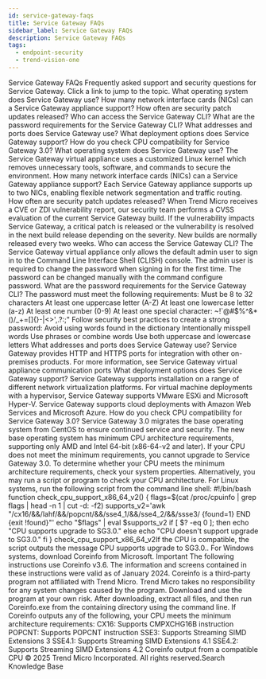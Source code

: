 ```yaml
---
id: service-gateway-faqs
title: Service Gateway FAQs
sidebar_label: Service Gateway FAQs
description: Service Gateway FAQs
tags:
  - endpoint-security
  - trend-vision-one
---
```


 Service Gateway FAQs Frequently asked support and security questions for Service Gateway. Click a link to jump to the topic. What operating system does Service Gateway use? How many network interface cards (NICs) can a Service Gateway appliance support? How often are security patch updates released? Who can access the Service Gateway CLI? What are the password requirements for the Service Gateway CLI? What addresses and ports does Service Gateway use? What deployment options does Service Gateway support? How do you check CPU compatibility for Service Gateway 3.0? What operating system does Service Gateway use? The Service Gateway virtual appliance uses a customized Linux kernel which removes unnecessary tools, software, and commands to secure the environment. How many network interface cards (NICs) can a Service Gateway appliance support? Each Service Gateway appliance supports up to two NICs, enabling flexible network segmentation and traffic routing. How often are security patch updates released? When Trend Micro receives a CVE or ZDI vulnerability report, our security team performs a CVSS evaluation of the current Service Gateway build. If the vulnerability impacts Service Gateway, a critical patch is released or the vulnerability is resolved in the next build release depending on the severity. New builds are normally released every two weeks. Who can access the Service Gateway CLI? The Service Gateway virtual appliance only allows the default admin user to sign in to the Command Line Interface Shell (CLISH) console. The admin user is required to change the password when signing in for the first time. The password can be changed manually with the command configure password. What are the password requirements for the Service Gateway CLI? The password must meet the following requirements: Must be 8 to 32 characters At least one uppercase letter (A-Z) At least one lowercase letter (a-z) At least one number (0-9) At least one special character: ~!`@#$%^&*()/_+=[]{}-\|<>',.?:;" Follow security best practices to create a strong password: Avoid using words found in the dictionary Intentionally misspell words Use phrases or combine words Use both uppercase and lowercase letters What addresses and ports does Service Gateway use? Service Gateway provides HTTP and HTTPS ports for integration with other on-premises products. For more information, see Service Gateway virtual appliance communication ports What deployment options does Service Gateway support? Service Gateway supports installation on a range of different network virtualization platforms. For virtual machine deployments with a hypervisor, Service Gateway supports VMware ESXi and Microsoft Hyper-V. Service Gateway supports cloud deployments with Amazon Web Services and Microsoft Azure. How do you check CPU compatibility for Service Gateway 3.0? Service Gateway 3.0 migrates the base operating system from CentOS to ensure continued service and security. The new base operating system has minimum CPU architecture requirements, supporting only AMD and Intel 64-bit (x86-64-v2 and later). If your CPU does not meet the minimum requirements, you cannot upgrade to Service Gateway 3.0. To determine whether your CPU meets the minimum architecture requirements, check your system properties. Alternatively, you may run a script or program to check your CPU architecture. For Linux systems, run the following script from the command line shell: #!/bin/bash function check_cpu_support_x86_64_v2() { flags=$(cat /proc/cpuinfo | grep flags | head -n 1 | cut -d: -f2) supports_v2='awk "/cx16/&&/lahf/&&/popcnt/&&/sse4_1/&&/sse4_2/&&/ssse3/ {found=1} END {exit !found}"' echo "$flags" | eval $supports_v2 if [ $? -eq 0 ]; then echo "CPU supports upgrade to SG3.0." else echo "CPU doesn't support upgrade to SG3.0." fi } check_cpu_support_x86_64_v2If the CPU is compatible, the script outputs the message CPU supports upgrade to SG3.0.. For Windows systems, download Coreinfo from Microsoft. Important The following instructions use Coreinfo v3.6. The information and screens contained in these instructions were valid as of January 2024. Coreinfo is a third-party program not affiliated with Trend Micro. Trend Micro takes no responsibility for any system changes caused by the program. Download and use the program at your own risk. After downloading, extract all files, and then run Coreinfo.exe from the containing directory using the command line. If Coreinfo outputs any of the following, your CPU meets the minimum architecture requirements: CX16: Supports CMPXCHG16B instruction POPCNT: Supports POPCNT instruction SSE3: Supports Streaming SIMD Extensions 3 SSE4.1: Supports Streaming SIMD Extensions 4.1 SSE4.2: Supports Streaming SIMD Extensions 4.2 Coreinfo output from a compatible CPU © 2025 Trend Micro Incorporated. All rights reserved.Search Knowledge Base